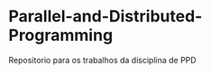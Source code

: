 Parallel-and-Distributed-Programming
====================================

Repositorio para os trabalhos da disciplina de PPD
